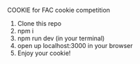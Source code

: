 COOKIE for FAC cookie competition

1) Clone this repo
2) npm i
3) npm run dev (in your terminal)
4) open up localhost:3000 in your browser
5) Enjoy your cookie!
